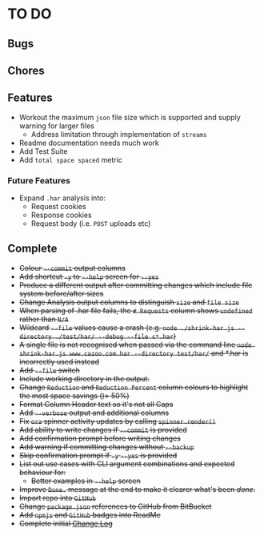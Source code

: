 # TO DO

## Bugs

## Chores

## Features

* Workout the maximum `json` file size which is supported and supply warning for larger files
  * Address limitation through implementation of `streams`
* Readme documentation needs much work
* Add Test Suite
* Add `total space spaced` metric

### Future Features

* Expand `.har` analysis into:
  * Request cookies
  * Response cookies
  * Request body (i.e. `POST` uploads etc)

## Complete

* ~~Colour `--commit` output columns~~
* ~~Add shortcut `-y` to `--help` screen for `--yes`~~
* ~~Produce a different output after committing changes which include file system before/after sizes~~
* ~~Change Analysis output columns to distinguish `size` and `file size`~~
* ~~When parsing of .har file fails, the `# Requests` column shows `undefined` rather than `N/A`~~
* ~~Wildcard `--file` values cause a crash (e.g. `node ./shrink-har.js --directory ./test/har/ --debug --file c*.har`)~~
* ~~A single file is not recognised when passed via the command line `node shrink-har.js www.cazoo.com.har --directory test/har/` and *.har is incorrectly used instead~~
* ~~Add `--file` switch~~
* ~~Include working directory in the output.~~
* ~~Change `Reduction` and `Reduction Percent` column colours to highlight the most space savings ()> 50%)~~
* ~~Format Column Header text so it's not all Caps~~
* ~~Add `--verbose` output and additional columns~~
* ~~Fix `ora` spinner activity updates by calling `spinner.render()`~~
* ~~Add ability to write changes if `--commit` is provided~~
* ~~Add confirmation prompt before writing changes~~
* ~~Add warning if committing changes without `--backup`~~
* ~~Skip confirmation prompt if `-y` `--yes` is provided~~
* ~~List out use cases with CLI argument combinations and expected behaviour for:~~
  * ~~Better examples in `--help` screen~~
* ~~Improve `Done.` message at the end to make it clearer what's been *done*.~~
* ~~Import repo into `GitHub`~~
* ~~Change `package.json` references to GitHub from ~~BitBucket~~~~
* ~~Add `npmjs` and `GitHub` badges into ReadMe~~
* ~~Complete initial [Change Log](CHANGELOG.md)~~
